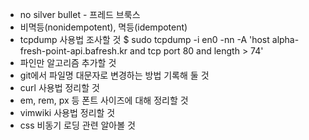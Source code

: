 * no silver bullet - 프레드 브룩스
* 비멱등(nonidempotent), 멱등(idempotent)
* tcpdump 사용법 조사할 것 $ sudo tcpdump -i en0 -nn -A 'host alpha-fresh-point-api.bafresh.kr and tcp port 80 and length > 74'
* 파인만 알고리즘 추가할 것
* git에서 파일명 대문자로 변경하는 방법 기록해 둘 것
* curl 사용법 정리할 것
* em, rem, px 등 폰트 사이즈에 대해 정리할 것
* vimwiki 사용법 정리할 것
* css 비동기 로딩 관련 알아볼 것



